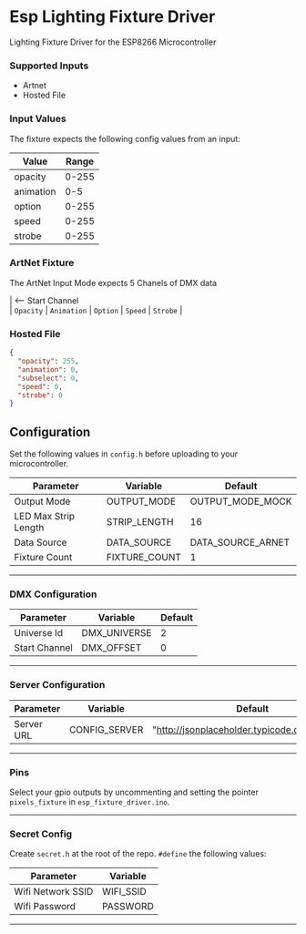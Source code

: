 # Esp Lighting Fixture Driver

Lighting Fixture Driver for the ESP8266 Microcontroller

<!-- markdownlint-disable MD001 -->

### Supported Inputs

<!-- markdownlint-enable MD001 -->

- Artnet
- Hosted File

### Input Values

The fixture expects the following config values from an input:

| Value     | Range |
| --------- | ----- |
| opacity   | 0-255 |
| animation | 0-5   |
| option    | 0-255 |
| speed     | 0-255 |
| strobe    | 0-255 |

### ArtNet Fixture

The ArtNet Input Mode expects 5 Chanels of DMX data

| <-- Start Channel \
| `Opacity` | `Animation` | `Option` | `Speed` | `Strobe` |

### Hosted File

```json
{
  "opacity": 255,
  "animation": 0,
  "subselect": 0,
  "speed": 0,
  "strobe": 0
}
```

## Configuration

Set the following values in `config.h` before uploading to your microcontroller.

| Parameter            | Variable      | Default           |
| -------------------- | ------------- | ----------------- |
| Output Mode          | OUTPUT_MODE   | OUTPUT_MODE_MOCK  |
| LED Max Strip Length | STRIP_LENGTH  | 16                |
| Data Source          | DATA_SOURCE   | DATA_SOURCE_ARNET |
| Fixture Count        | FIXTURE_COUNT | 1                 |

---

### DMX Configuration

| Parameter     | Variable     | Default |
| ------------- | ------------ | ------- |
| Universe Id   | DMX_UNIVERSE | 2       |
| Start Channel | DMX_OFFSET   | 0       |

---

### Server Configuration

| Parameter  | Variable      | Default                                       |
| ---------- | ------------- | --------------------------------------------- |
| Server URL | CONFIG_SERVER | "http://jsonplaceholder.typicode.com/users/1" |

---

### Pins

Select your gpio outputs by uncommenting and setting the pointer `pixels_fixture` in `esp_fixture_driver.ino`.

---

### Secret Config

Create `secret.h` at the root of the repo. `#define` the following values:

| Parameter         | Variable  |
| ----------------- | --------- |
| Wifi Network SSID | WIFI_SSID |
| Wifi Password     | PASSWORD  |

---
